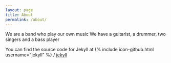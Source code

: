 ```yaml
---
layout: page
title: About
permalink: /about/
---
```


We are a band who play our own music
We have a guitarist, a drummer, two singers and a bass player

You can find the source code for Jekyll at
{% include icon-github.html username="jekyll" %} /
[jekyll](https://github.com/jekyll/jekyll)
